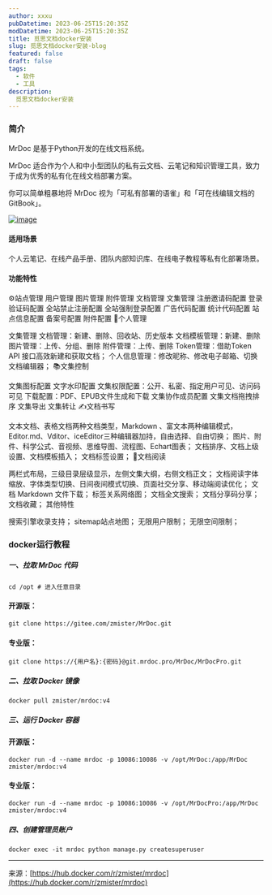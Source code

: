 ```yaml
---
author: xxxu
pubDatetime: 2023-06-25T15:20:35Z
modDatetime: 2023-06-25T15:20:35Z
title: 觅思文档docker安装
slug: 觅思文档docker安装-blog
featured: false
draft: false
tags:
  - 软件
  - 工具
description:
  觅思文档docker安装
---
```

### 简介

MrDoc 是基于Python开发的在线文档系统。

MrDoc 适合作为个人和中小型团队的私有云文档、云笔记和知识管理工具，致力于成为优秀的私有化在线文档部署方案。

你可以简单粗暴地将 MrDoc 视为「可私有部署的语雀」和「可在线编辑文档的GitBook」。

[![image](https://camo.githubusercontent.com/54418743a345790ac617f21eafcbe63356a35f17ec260ae99656737d4cada0be/68747470733a2f2f696d6167652e61736466696e7374616c6c2e746f702f66696c652f3633363235333963663732363834653832343739632e706e67)](https://camo.githubusercontent.com/54418743a345790ac617f21eafcbe63356a35f17ec260ae99656737d4cada0be/68747470733a2f2f696d6167652e61736466696e7374616c6c2e746f702f66696c652f3633363235333963663732363834653832343739632e706e67)

#### 适用场景

个人云笔记、在线产品手册、团队内部知识库、在线电子教程等私有化部署场景。

#### 功能特性

⚙站点管理
用户管理 图片管理 附件管理 文档管理 文集管理 注册邀请码配置 登录验证码配置 全站禁止注册配置 全站强制登录配置 广告代码配置 统计代码配置 站点信息配置 备案号配置 附件配置 🧑个人管理

文集管理 文档管理：新建、删除、回收站、历史版本 文档模板管理：新建、删除 图片管理：上传、分组、删除 附件管理：上传、删除 Token管理：借助Token API 接口高效新建和获取文档； 个人信息管理：修改昵称、修改电子邮箱、切换文档编辑器； 📚文集控制

文集图标配置 文字水印配置 文集权限配置：公开、私密、指定用户可见、访问码可见 下载配置：PDF、EPUB文件生成和下载 文集协作成员配置 文集文档拖拽排序 文集导出 文集转让 ✍文档书写

文本文档、表格文档两种文档类型，Markdown 、富文本两种编辑模式，Editor.md、Vditor、iceEditor三种编辑器加持，自由选择、自由切换； 图片、附件、科学公式、音视频、思维导图、流程图、Echart图表； 文档排序、文档上级设置、文档模板插入； 文档标签设置； 📖文档阅读

两栏式布局，三级目录层级显示，左侧文集大纲，右侧文档正文； 文档阅读字体缩放、字体类型切换、日间夜间模式切换、页面社交分享、移动端阅读优化； 文档 Markdown 文件下载； 标签关系网络图； 文档全文搜索； 文档分享码分享； 文档收藏； 其他特性

搜索引擎收录支持； sitemap站点地图； 无限用户限制； 无限空间限制；

### docker运行教程

##### 一、拉取 MrDoc 代码

```
cd /opt # 进入任意目录
```

#### 开源版：

```
git clone https://gitee.com/zmister/MrDoc.git
```

#### 专业版：

```
git clone https://{用户名}:{密码}@git.mrdoc.pro/MrDoc/MrDocPro.git
```

##### 二、拉取 Docker 镜像

```
docker pull zmister/mrdoc:v4
```

##### 三、运行 Docker 容器

#### 开源版：

```
docker run -d --name mrdoc -p 10086:10086 -v /opt/MrDoc:/app/MrDoc zmister/mrdoc:v4
```

#### 专业版：

```
docker run -d --name mrdoc -p 10086:10086 -v /opt/MrDocPro:/app/MrDoc zmister/mrdoc:v4
```

##### 四、创建管理员账户

```
docker exec -it mrdoc python manage.py createsuperuser
```

---

来源：[https://hub.docker.com/r/zmister/mrdoc](https://hub.docker.com/r/zmister/mrdoc)
